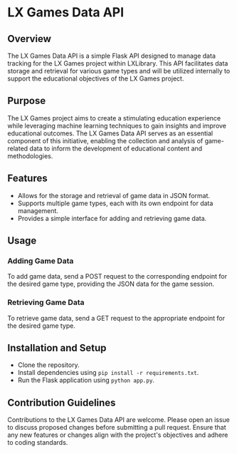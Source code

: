 # LX Games Data API

## Overview

The LX Games Data API is a simple Flask API designed to manage data tracking for the LX Games project within LXLibrary. This API facilitates data storage and retrieval for various game types and will be utilized internally to support the educational objectives of the LX Games project.

## Purpose

The LX Games project aims to create a stimulating education experience while leveraging machine learning techniques to gain insights and improve educational outcomes. The LX Games Data API serves as an essential component of this initiative, enabling the collection and analysis of game-related data to inform the development of educational content and methodologies.

## Features

- Allows for the storage and retrieval of game data in JSON format.
- Supports multiple game types, each with its own endpoint for data management.
- Provides a simple interface for adding and retrieving game data.

## Usage

### Adding Game Data

To add game data, send a POST request to the corresponding endpoint for the desired game type, providing the JSON data for the game session.

### Retrieving Game Data

To retrieve game data, send a GET request to the appropriate endpoint for the desired game type.

## Installation and Setup

- Clone the repository.
- Install dependencies using `pip install -r requirements.txt`.
- Run the Flask application using `python app.py`.

## Contribution Guidelines

Contributions to the LX Games Data API are welcome. Please open an issue to discuss proposed changes before submitting a pull request. Ensure that any new features or changes align with the project's objectives and adhere to coding standards.


